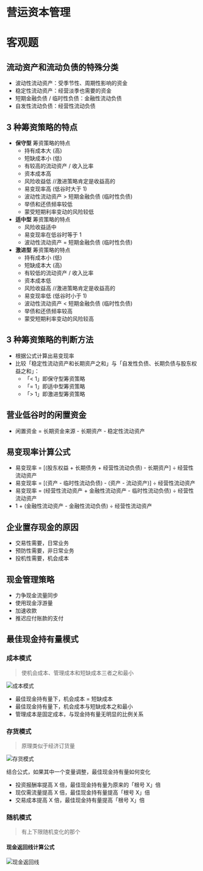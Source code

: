 # 营运资本管理

# 客观题
## 流动资产和流动负债的特殊分类
- 波动性流动资产：受季节性、周期性影响的资金
- 稳定性流动资产：经营淡季也需要的资金
- 短期金融负债 / 临时性负债：金融性流动负债
- 自发性流动负债：经营性流动负债

## 3 种筹资策略的特点
- **保守型** 筹资策略的特点
	- 持有成本大 (高)
	- 短缺成本小 (低)
	- 有较高的流动资产 / 收入比率
	- 资本成本高
	- 风险收益低 //激进策略肯定是收益高的
	- 易变现率高 (低谷时大于 1) 
	- 波动性流动资产 > 短期金融负债 (临时性负债) 
	- 举债和还债频率较低
	- 蒙受短期利率变动的风险较低
- **适中型** 筹资策略的特点
	- 风险收益适中
	- 易变现率在低谷时等于 1
	- 波动性流动资产 = 短期金融负债 (临时性负债)
- **激进型** 筹资策略的特点
	- 持有成本小 (低)
	- 短缺成本大 (高)
	- 有较低的流动资产 / 收入比率
	- 资本成本低
	- 风险收益高 //激进策略肯定是收益高的
	- 易变现率低 (低谷时小于 1) 
	- 波动性流动资产 < 短期金融负债 (临时性负债) 
	- 举债和还债频率较高
	- 蒙受短期利率变动的风险较高

## 3 种筹资策略的判断方法
- 根据公式计算出易变现率
- 比较「稳定性流动资产和长期资产之和」与「自发性负债、长期负债与股东权益之和」：
	- 「< 1」即保守型筹资策略
	- 「= 1」即适中型筹资策略
	- 「> 1」即激进型筹资策略

## 营业低谷时的闲置资金
- 闲置资金 = 长期资金来源 - 长期资产 - 稳定性流动资产

## 易变现率计算公式
- 易变现率 = [(股东权益 + 长期债务 + 经营性流动负债) - 长期资产] ÷ 经营性流动资产
- 易变现率 = [(资产 - 临时性流动负债) - (资产 - 流动资产)] ÷ 经营性流动资产
- 易变现率 = (经营性流动资产 + 金融性流动资产 - 临时性流动负债) ÷ 经营性流动资产
- 1 + (金融性流动资产 - 金融性流动负债) ÷ 经营性流动资产

## 企业置存现金的原因
- 交易性需要，日常业务
- 预防性需要，非日常业务
- 投机性需要，机会成本

## 现金管理策略
- 力争现金流量同步
- 使用现金浮游量
- 加速收款
- 推迟应付账款的支付

## 最佳现金持有量模式
### 成本模式
> 使机会成本、管理成本和短缺成本三者之和最小

![成本模式](https://ws3.sinaimg.cn/large/006tNc79gy1fpmth165ctj307r04o0uu.jpg)
- 最佳现金持有量下，机会成本 = 短缺成本
- 最佳现金持有量下，机会成本与短缺成本之和最小
- 管理成本是固定成本，与现金持有量无明显的比例关系

### 存货模式
> 原理类似于经济订货量

![存货模式](https://ws2.sinaimg.cn/large/006tNc79gy1fpmtgg4uwbj30co02wq50.jpg)

结合公式，如果其中一个变量调整，最佳现金持有量如何变化
- 投资报酬率提高 X 倍，最佳现金持有量为原来的「根号 X」倍
- 现仅需流量提高 X 倍，最佳现金持有量提高「根号 X」倍
- 交易成本提高 X 倍，最佳现金持有量提高「根号 X」倍

### 随机模式
> 有上下限随机变化的那个

#### 现金返回线计算公式
![现金返回线](https://ws3.sinaimg.cn/large/006tNc79gy1fpmthbx3zdj30a201edgh.jpg)
